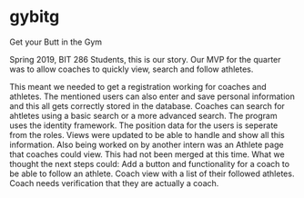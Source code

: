 # gybitg
Get your Butt in the Gym

Spring 2019, BIT 286 Students, this is our story. Our MVP for the quarter was to allow coaches to quickly view, search and follow athletes.

This meant we needed to get a registration working for coaches and athletes. The mentioned users can also enter and save personal information and this all gets correctly stored in the database. Coaches can search for ahtletes using a basic search or a more advanced search. The program uses the identity framework. The position data for the users is seperate from the roles. Views were updated to be able to handle and show all this information. Also being worked on by another intern was an Athlete page that coaches could view. This had not been merged at this time. What we thought the next steps could: Add a button and functionality for a coach to be able to follow an athlete. Coach view with a list of their followed athletes. Coach needs verification that they are actually a coach.
